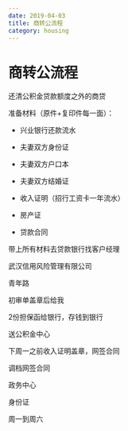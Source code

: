 ```yaml
---
date: 2019-04-03
title: 商转公流程
category: housing
---
```

# 商转公流程

还清公积金贷款额度之外的商贷

准备材料（原件+复印件每一面）：

- 兴业银行还款流水

- 夫妻双方身份证

- 夫妻双方户口本

- 夫妻双方结婚证

- 收入证明（招行工资卡一年流水）

- 房产证

- 贷款合同


带上所有材料去贷款银行找客户经理

武汉信用风险管理有限公司

青年路

初审单盖章后给我

2份担保函给银行，存钱到银行

送公积金中心

下周一之前收入证明盖章，网签合同

调档网签合同

政务中心

身份证

周一到周六
